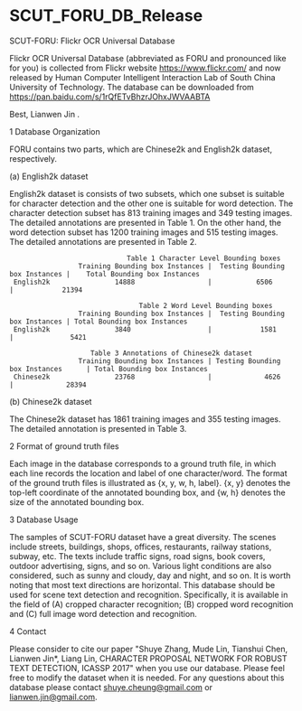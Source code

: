 # SCUT_FORU_DB_Release

SCUT-FORU: Flickr OCR Universal Database

Flickr OCR Universal Database (abbreviated as FORU and pronounced like for you) is collected from Flickr website https://www.flickr.com/ and now released by Human Computer Intelligent Interaction Lab of South China University of Technology. The database can be downloaded from https://pan.baidu.com/s/1rQfETvBhzrJOhxJWVAABTA 

Best,
Lianwen Jin
.

1 Database Organization

FORU contains two parts, which are Chinese2k and English2k dataset, respectively.

(a) English2k dataset

English2k dataset is consists of two subsets, which one subset is suitable for character detection and the other one is suitable for word detection. The character detection subset has 813 training images and 349 testing images. The detailed annotations are presented in Table 1. On the other hand, the word detection subset has 1200 training images and 515 testing images. The detailed annotations are presented in Table 2.

                                 Table 1 Character Level Bounding boxes
	                 Training Bounding box Instances |	Testing Bounding box Instances |	Total Bounding box Instances
     English2k                14888	                 |           6506	               |            21394

                                    Table 2 Word Level Bounding boxes
	                 Training Bounding box Instances |	Testing Bounding box Instances | Total Bounding box Instances
     English2k	              3840	                 |            1581	               |              5421
			            
			            Table 3 Annotations of Chinese2k dataset
	                 Training Bounding box Instances | Testing Bounding box Instances      | Total Bounding box Instances
     Chinese2k	              23768	                 |             4626	               |             28394

(b) Chinese2k dataset

The Chinese2k dataset has 1861 training images and 355 testing images. The detailed annotation is presented in Table 3.

2 Format of ground truth files

Each image in the database corresponds to a ground truth file, in which each line records the location and label of one character/word. The format of the ground truth files is illustrated as {x, y, w, h, label}. {x, y} denotes the top-left coordinate of the annotated bounding box, and {w, h} denotes the size of the annotated bounding box.

3 Database Usage

The samples of SCUT-FORU dataset have a great diversity. The scenes include streets, buildings, shops, offices, restaurants, railway stations, subway, etc. The texts include traffic signs, road signs, book covers, outdoor advertising, signs, and so on. Various light conditions are also considered, such as sunny and cloudy, day and night, and so on. It is worth noting that most text directions are horizontal. This database should be used for scene text detection and recognition. Specifically, it is available in the field of (A) cropped character recognition; (B) cropped word recognition and (C) full image word detection and recognition.

4 Contact

Please consider to cite our paper 
"Shuye Zhang, Mude Lin, Tianshui Chen, Lianwen Jin*, Liang Lin, CHARACTER PROPOSAL NETWORK FOR ROBUST TEXT DETECTION, ICASSP 2017" when you use our database.
Please feel free to modify the dataset when it is needed. For any questions about this database please contact shuye.cheung@gmail.com or lianwen.jin@gmail.com.
